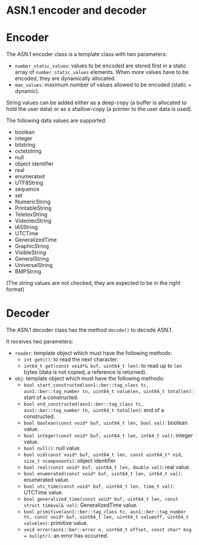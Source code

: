 ASN.1 encoder and decoder
=========================
# Encoder
The ASN.1 encoder class is a template class with two parameters:

* `number_static_values`: values to be encoded are stored first in a static array of `number_static_values` elements. When more values have to be encoded, they are dynamically allocated.
* `max_values`: maximum number of values allowed to be encoded (static + dynamic).

String values can be added either as a deep-copy (a buffer is allocated to hold the user data) or as a shallow-copy (a pointer to the user data is used).

The following data values are supported:

* boolean
* integer
* bitstring
* octetstring
* null
* object identifier
* real
* enumerated
* UTF8String
* sequence
* set
* NumericString
* PrintableString
* TeletexString
* VideotexString
* IA5String
* UTCTime
* GeneralizedTime
* GraphicString
* VisibleString
* GeneralString
* UniversalString
* BMPString

(The string values are not checked, they are expected to be in the right format)


# Decoder
The ASN.1 decoder class has the method `decode()` to decode ASN.1.

It receives two parameters:

* `reader`: template object which must have the following methods:
  * `int getc()`: to read the next character.
  * `int64_t get(const void*& buf, uint64_t len)`: to read up to `len` bytes (data is not copied, a reference is returned).
* `obj`: template object which must have the following methods:
  * `bool start_constructed(asn1::ber::tag_class tc, asn1::ber::tag_number tn, uint64_t valuelen, uint64_t totallen)`: start of a constructed.
  * `bool end_constructed(asn1::ber::tag_class tc, asn1::ber::tag_number tn, uint64_t totallen)`: end of a constructed.
  * `bool boolean(const void* buf, uint64_t len, bool val)`: boolean value.
  * `bool integer(const void* buf, uint64_t len, int64_t val)`: integer value.
  * `bool null()`: null value.
  * `bool oid(const void* buf, uint64_t len, const uint64_t* oid, size_t ncomponents)`: object identifier
  * `bool real(const void* buf, uint64_t len, double val)`: real value.
  * `bool enumerated(const void* buf, uint64_t len, int64_t val)`: enumerated value.
  * `bool utc_time(const void* buf, uint64_t len, time_t val)`: UTCTime value.
  * `bool generalized_time(const void* buf, uint64_t len, const struct timeval& val)`: GeneralizedTime value.
  * `bool primitive(asn1::ber::tag_class tc, asn1::ber::tag_number tn, const void* buf, uint64_t len, uint64_t valueoff, uint64_t valuelen)`: primitive value.
  * `void error(asn1::ber::error e, uint64_t offset, const char* msg = nullptr)`: an error has occurred.
